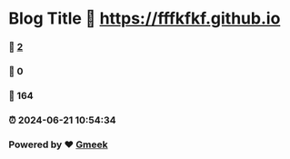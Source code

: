 # Blog Title :link: https://fffkfkf.github.io 
### :page_facing_up: [2](https://fffkfkf.github.io/tag.html) 
### :speech_balloon: 0 
### :hibiscus: 164 
### :alarm_clock: 2024-06-21 10:54:34 
### Powered by :heart: [Gmeek](https://github.com/Meekdai/Gmeek)
